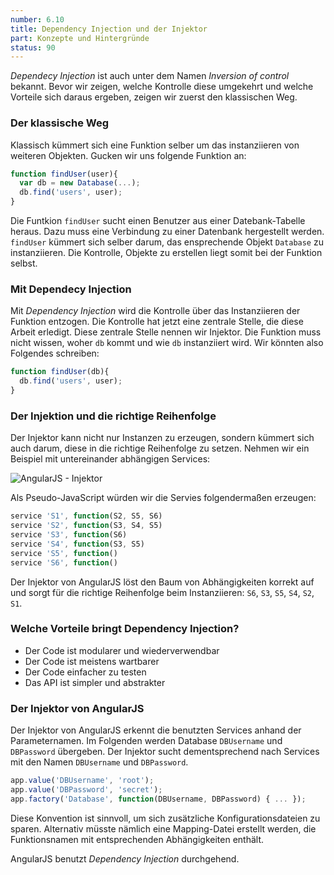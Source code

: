 ```yaml
---
number: 6.10
title: Dependency Injection und der Injektor
part: Konzepte und Hintergründe
status: 90
---
```


*Dependecy Injection* ist auch unter dem Namen *Inversion of control* bekannt. Bevor wir zeigen, welche Kontrolle diese umgekehrt und welche Vorteile sich daraus ergeben, zeigen wir zuerst den klassischen Weg.

### Der klassische Weg

Klassisch kümmert sich eine Funktion selber um das instanziieren von weiteren Objekten. Gucken wir uns folgende Funktion an:

~~~ javascript
function findUser(user){
  var db = new Database(...);
  db.find('users', user);
}
~~~

Die Funtkion `findUser` sucht einen Benutzer aus einer Datebank-Tabelle heraus. Dazu muss eine Verbindung zu einer Datenbank hergestellt werden. `findUser` kümmert sich selber darum, das ensprechende Objekt `Database` zu instanziieren. Die Kontrolle, Objekte zu erstellen liegt somit bei der Funktion selbst.


### Mit Dependecy Injection

Mit *Dependency Injection* wird die Kontrolle über das Instanziieren der Funktion entzogen. Die Kontrolle hat jetzt eine zentrale Stelle, die diese Arbeit erledigt. Diese zentrale Stelle nennen wir Injektor. Die Funktion muss nicht wissen, woher `db` kommt und wie `db` instanziiert wird. Wir könnten also Folgendes schreiben:

~~~ javascript
function findUser(db){
  db.find('users', user);
}
~~~

### Der Injektion und die richtige Reihenfolge

Der Injektor kann nicht nur Instanzen zu erzeugen, sondern kümmert sich auch darum, diese in die richtige Reihenfolge zu setzen. Nehmen wir ein Beispiel mit untereinander abhängigen Services:

![AngularJS - Injektor](/images/figures/angularjs-injector.png)

Als Pseudo-JavaScript würden wir die Servies folgendermaßen erzeugen:

~~~ javascript
service 'S1', function(S2, S5, S6)
service 'S2', function(S3, S4, S5)
service 'S3', function(S6)
service 'S4', function(S3, S5)
service 'S5', function()
service 'S6', function()
~~~

Der Injektor von AngularJS löst den Baum von Abhängigkeiten korrekt auf und sorgt für die richtige Reihenfolge beim Instanziieren: `S6`, `S3`, `S5`, `S4`, `S2`, `S1`.

### Welche Vorteile bringt Dependency Injection?

* Der Code ist modularer und wiederverwendbar
* Der Code ist meistens wartbarer
* Der Code einfacher zu testen
* Das API ist simpler und abstrakter

### Der Injektor von AngularJS

Der Injektor von AngularJS erkennt die benutzten Services anhand der Parameternamen. Im Folgenden werden Database `DBUsername` und `DBPassword` übergeben. Der Injektor sucht dementsprechend nach Services mit den Namen `DBUsername` und `DBPassword`.

~~~ javascript
app.value('DBUsername', 'root');
app.value('DBPassword', 'secret');
app.factory('Database', function(DBUsername, DBPassword) { ... });
~~~

Diese Konvention ist sinnvoll, um sich zusätzliche Konfigurationsdateien zu sparen. Alternativ müsste nämlich eine Mapping-Datei erstellt werden, die Funktionsnamen mit entsprechenden Abhängigkeiten enthält.

AngularJS benutzt *Dependency Injection* durchgehend.
